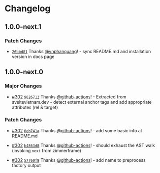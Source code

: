 # Changelog

## 1.0.0-next.1

### Patch Changes

- [`26bbd81`](https://github.com/vnphanquang/svelte-put/commit/26bbd813c1e65ead04d5d6bcb29b97a34045646b) Thanks [@vnphanquang](https://github.com/vnphanquang)! - sync README.md and installation version in docs page

## 1.0.0-next.0

### Major Changes

- [#302](https://github.com/vnphanquang/svelte-put/pull/302) [`9026712`](https://github.com/vnphanquang/svelte-put/commit/9026712835c7b152e877a0fbb4759587fede9947) Thanks [@github-actions](https://github.com/apps/github-actions)! - Extracted from sveltevietnam.dev - detect external anchor tags and add appropriate attributes (rel & target)

### Patch Changes

- [#302](https://github.com/vnphanquang/svelte-put/pull/302) [`0eb741a`](https://github.com/vnphanquang/svelte-put/commit/0eb741a32d5efdeabae57d0a20b80b345f5387a7) Thanks [@github-actions](https://github.com/apps/github-actions)! - add some basic info at README.md

- [#302](https://github.com/vnphanquang/svelte-put/pull/302) [`b4863d8`](https://github.com/vnphanquang/svelte-put/commit/b4863d89baf685364d69d6432660b2838ba49366) Thanks [@github-actions](https://github.com/apps/github-actions)! - should exhaust the AST walk (invoking `next` from zimmerframe)

- [#302](https://github.com/vnphanquang/svelte-put/pull/302) [`57760f8`](https://github.com/vnphanquang/svelte-put/commit/57760f8e9bf41216b349ceb8f1514e7c264304ee) Thanks [@github-actions](https://github.com/apps/github-actions)! - add name to preprocess factory output
